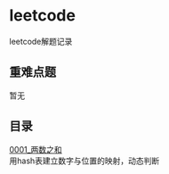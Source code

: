 # leetcode
leetcode解题记录

## 重难点题
暂无  

## 目录
[0001_两数之和](/code/0001_两数之和.cpp)   
用hash表建立数字与位置的映射，动态判断  
